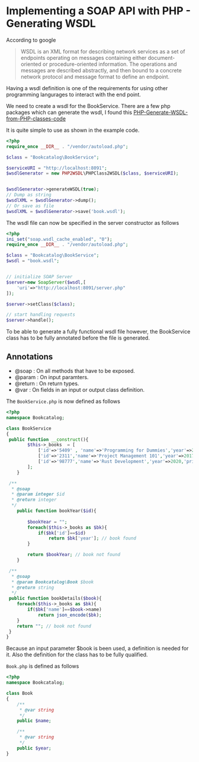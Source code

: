 # Implementing a SOAP API with PHP - Generating WSDL

According to google
>WSDL is an XML format for describing network services as a set of endpoints operating on messages containing either document-oriented or procedure-oriented information. The operations and messages are described abstractly, and then bound to a concrete network protocol and message format to define an endpoint.

Having a wsdl definition is one of the requirements for using other programming langurages to interact with the end point.

We need to create a wsdl for the BookService.
There are a few php packages which can generate the wsdl, I found this
[PHP-Generate-WSDL-from-PHP-classes-code](https://www.phpclasses.org/package/3509-PHP-Generate-WSDL-from-PHP-classes-code.html)

It is quite simple to use as shown in the example code.

```php
<?php
require_once __DIR__ . "/vendor/autoload.php";

$class = "Bookcatalog\BookService";

$serviceURI = "http://localhost:8091";
$wsdlGenerator = new PHP2WSDL\PHPClass2WSDL($class, $serviceURI);


$wsdlGenerator->generateWSDL(true);
// Dump as string
$wsdlXML = $wsdlGenerator->dump();
// Or save as file
$wsdlXML = $wsdlGenerator->save('book.wsdl');

```

The wsdl file can now be specified in the server constructor as follows

```php
<?php
ini_set("soap.wsdl_cache_enabled", "0");
require_once __DIR__ . "/vendor/autoload.php";

$class = "Bookcatalog\BookService";
$wsdl = "book.wsdl";


// initialize SOAP Server
$server=new SoapServer($wsdl,[
    'uri'=>"http://localhost:8091/server.php"
]);

$server->setClass($class);

// start handling requests
$server->handle();
```

To be able to generate a fully functional wsdl file however, the BookService class has to be fully annotated before the file is generated.

## Annotations

- @soap : On all methods that have to be exposed.
- @param : On input paramters.
- @return : On return types.
- @var : On fields in an input or output class definition.


The ```BookService.php``` is now defined as follows

```php
<?php
namespace Bookcatalog;

class BookService
{
 public function __construct(){
        $this->_books  = [
            ['id'=>'5409' , 'name'=>'Programming for Dummies','year'=>2011,'price'=>'12.09'],
            ['id'=>'2311','name'=>'Project Management 101','year'=>2017,'price'=>'20.09'],
            ['id'=>'98777','name'=>'Rust Development','year'=>2020,'price'=>'32.09'],
        ];
    }

 /**
  * @soap
  * @param integer $id
  * @return integer  
  */
    public function bookYear($id){
  
        $bookYear = "";
        foreach($this->_books as $bk){
            if($bk['id']==$id)
                return $bk['year']; // book found
        }

        return $bookYear; // book not found
    }

 /**
  * @soap
  * @param Bookcatalog\Book $book
  * @return string  
  */
 public function bookDetails($book){  
    foreach($this->_books as $bk){
        if($bk['name']==$book->name)
            return json_encode($bk);
    }
    return ""; // book not found
 }
}
```

Because an input parameter $book is been used, a definition is needed for it. Also the definition for the class has to be fully qualified.

```Book.php``` is defined as follows

```php
<?php
namespace Bookcatalog;

class Book
{
    /**
     * @var string
     */
    public $name;

    /**
     * @var string
     */
    public $year;
}
```
